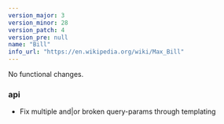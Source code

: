 ```yaml
---
version_major: 3
version_minor: 28
version_patch: 4
version_pre: null
name: "Bill"
info_url: "https://en.wikipedia.org/wiki/Max_Bill"
---
```


No functional changes.

### api

- Fix multiple and|or broken query-params through templating
